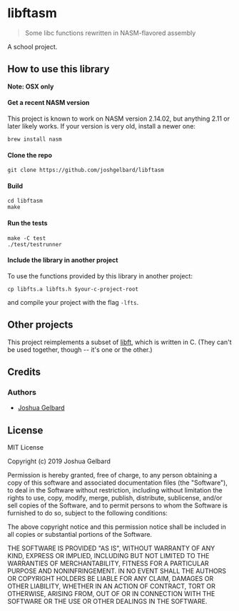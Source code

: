 # libftasm
> Some libc functions rewritten in NASM-flavored assembly

A school project.

## How to use this library

**Note: OSX only**

#### Get a recent NASM version

This project is known to work on NASM version 2.14.02, but anything 2.11 or later likely works. If your version is very old, install a newer one:

```shell
brew install nasm
```

#### Clone the repo 

```shell
git clone https://github.com/joshgelbard/libftasm
```

#### Build

```shell
cd libftasm
make
```

#### Run the tests

```shell
make -C test
./test/testrunner
```

#### Include the library in another project

To use the functions provided by this library in another project:

```shell
cp libfts.a libfts.h $your-c-project-root
```

and compile your project with the flag `-lfts`.

## Other projects

This project reimplements a subset of [libft](https://github.com/joshgelbard/libft), which is written in C. (They can't be used together, though -- it's one or the other.)

## Credits

### Authors

* [Joshua Gelbard](https://github.com/joshgelbard)

## License

MIT License

Copyright (c) 2019 Joshua Gelbard

Permission is hereby granted, free of charge, to any person obtaining a copy
of this software and associated documentation files (the "Software"), to deal
in the Software without restriction, including without limitation the rights
to use, copy, modify, merge, publish, distribute, sublicense, and/or sell
copies of the Software, and to permit persons to whom the Software is
furnished to do so, subject to the following conditions:

The above copyright notice and this permission notice shall be included in all
copies or substantial portions of the Software.

THE SOFTWARE IS PROVIDED "AS IS", WITHOUT WARRANTY OF ANY KIND, EXPRESS OR
IMPLIED, INCLUDING BUT NOT LIMITED TO THE WARRANTIES OF MERCHANTABILITY,
FITNESS FOR A PARTICULAR PURPOSE AND NONINFRINGEMENT. IN NO EVENT SHALL THE
AUTHORS OR COPYRIGHT HOLDERS BE LIABLE FOR ANY CLAIM, DAMAGES OR OTHER
LIABILITY, WHETHER IN AN ACTION OF CONTRACT, TORT OR OTHERWISE, ARISING FROM,
OUT OF OR IN CONNECTION WITH THE SOFTWARE OR THE USE OR OTHER DEALINGS IN THE
SOFTWARE.
